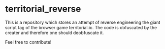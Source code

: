 # territorial_reverse

This is a repository which stores an attempt of reverse engineering the giant script tag of the browser game territorial.io.
The code is obfuscated by the creater and therefore one should deobfuscate it.

Feel free to contribute!
